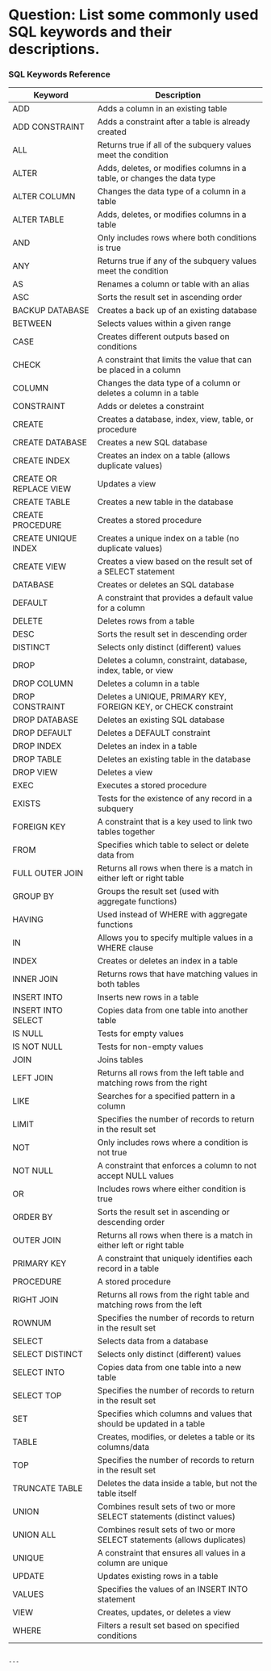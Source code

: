 # Question: List some commonly used SQL keywords and their descriptions.

### SQL Keywords Reference

| Keyword                  | Description                                                                 |
|--------------------------|-----------------------------------------------------------------------------|
| ADD                      | Adds a column in an existing table                                          |
| ADD CONSTRAINT           | Adds a constraint after a table is already created                          |
| ALL                      | Returns true if all of the subquery values meet the condition               |
| ALTER                    | Adds, deletes, or modifies columns in a table, or changes the data type     |
| ALTER COLUMN             | Changes the data type of a column in a table                                |
| ALTER TABLE              | Adds, deletes, or modifies columns in a table                               |
| AND                      | Only includes rows where both conditions is true                            |
| ANY                      | Returns true if any of the subquery values meet the condition               |
| AS                       | Renames a column or table with an alias                                     |
| ASC                      | Sorts the result set in ascending order                                     |
| BACKUP DATABASE          | Creates a back up of an existing database                                   |
| BETWEEN                  | Selects values within a given range                                         |
| CASE                     | Creates different outputs based on conditions                               |
| CHECK                    | A constraint that limits the value that can be placed in a column           |
| COLUMN                   | Changes the data type of a column or deletes a column in a table            |
| CONSTRAINT               | Adds or deletes a constraint                                                 |
| CREATE                   | Creates a database, index, view, table, or procedure                        |
| CREATE DATABASE          | Creates a new SQL database                                                  |
| CREATE INDEX             | Creates an index on a table (allows duplicate values)                       |
| CREATE OR REPLACE VIEW   | Updates a view                                                              |
| CREATE TABLE             | Creates a new table in the database                                         |
| CREATE PROCEDURE         | Creates a stored procedure                                                  |
| CREATE UNIQUE INDEX      | Creates a unique index on a table (no duplicate values)                     |
| CREATE VIEW              | Creates a view based on the result set of a SELECT statement                |
| DATABASE                 | Creates or deletes an SQL database                                          |
| DEFAULT                  | A constraint that provides a default value for a column                     |
| DELETE                   | Deletes rows from a table                                                   |
| DESC                     | Sorts the result set in descending order                                    |
| DISTINCT                 | Selects only distinct (different) values                                    |
| DROP                     | Deletes a column, constraint, database, index, table, or view               |
| DROP COLUMN              | Deletes a column in a table                                                 |
| DROP CONSTRAINT          | Deletes a UNIQUE, PRIMARY KEY, FOREIGN KEY, or CHECK constraint             |
| DROP DATABASE            | Deletes an existing SQL database                                            |
| DROP DEFAULT             | Deletes a DEFAULT constraint                                                |
| DROP INDEX               | Deletes an index in a table                                                 |
| DROP TABLE               | Deletes an existing table in the database                                   |
| DROP VIEW                | Deletes a view                                                              |
| EXEC                     | Executes a stored procedure                                                 |
| EXISTS                   | Tests for the existence of any record in a subquery                         |
| FOREIGN KEY              | A constraint that is a key used to link two tables together                 |
| FROM                     | Specifies which table to select or delete data from                         |
| FULL OUTER JOIN          | Returns all rows when there is a match in either left or right table        |
| GROUP BY                 | Groups the result set (used with aggregate functions)                       |
| HAVING                   | Used instead of WHERE with aggregate functions                              |
| IN                       | Allows you to specify multiple values in a WHERE clause                     |
| INDEX                    | Creates or deletes an index in a table                                      |
| INNER JOIN               | Returns rows that have matching values in both tables                       |
| INSERT INTO              | Inserts new rows in a table                                                 |
| INSERT INTO SELECT       | Copies data from one table into another table                               |
| IS NULL                  | Tests for empty values                                                      |
| IS NOT NULL              | Tests for non-empty values                                                  |
| JOIN                     | Joins tables                                                                |
| LEFT JOIN                | Returns all rows from the left table and matching rows from the right       |
| LIKE                     | Searches for a specified pattern in a column                                |
| LIMIT                    | Specifies the number of records to return in the result set                 |
| NOT                      | Only includes rows where a condition is not true                            |
| NOT NULL                 | A constraint that enforces a column to not accept NULL values               |
| OR                       | Includes rows where either condition is true                                |
| ORDER BY                 | Sorts the result set in ascending or descending order                       |
| OUTER JOIN               | Returns all rows when there is a match in either left or right table        |
| PRIMARY KEY              | A constraint that uniquely identifies each record in a table                |
| PROCEDURE                | A stored procedure                                                          |
| RIGHT JOIN               | Returns all rows from the right table and matching rows from the left       |
| ROWNUM                   | Specifies the number of records to return in the result set                 |
| SELECT                   | Selects data from a database                                                |
| SELECT DISTINCT          | Selects only distinct (different) values                                    |
| SELECT INTO              | Copies data from one table into a new table                                 |
| SELECT TOP               | Specifies the number of records to return in the result set                 |
| SET                      | Specifies which columns and values that should be updated in a table        |
| TABLE                    | Creates, modifies, or deletes a table or its columns/data                   |
| TOP                      | Specifies the number of records to return in the result set                 |
| TRUNCATE TABLE           | Deletes the data inside a table, but not the table itself                   |
| UNION                    | Combines result sets of two or more SELECT statements (distinct values)     |
| UNION ALL                | Combines result sets of two or more SELECT statements (allows duplicates)   |
| UNIQUE                   | A constraint that ensures all values in a column are unique                 |
| UPDATE                   | Updates existing rows in a table                                            |
| VALUES                   | Specifies the values of an INSERT INTO statement                            |
| VIEW                     | Creates, updates, or deletes a view                                         |
| WHERE                    | Filters a result set based on specified conditions                          |
```

---
